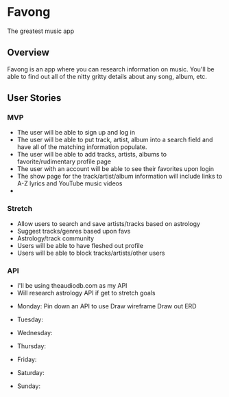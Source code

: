 # Favong
The greatest music app

## Overview
 Favong is an app where you can research information on music. You'll be able to find out all of the nitty gritty details about any song, album, etc.

## User Stories
### MVP
 - The user will be able to sign up and log in
 - The user will be able to put track, artist, album into a search field and have all of the matching information populate.
 - The user will be able to add tracks, artists, albums to favorite/rudimentary profile page
 - The user with an account will be able to see their favorites upon login
 - The show page for the track/artist/album information will include links to A-Z lyrics and YouTube music videos
 - 

### Stretch
 - Allow users to search and save artists/tracks based on astrology
 - Suggest tracks/genres based upon favs
 - Astrology/track community
 - Users will be able to have fleshed out profile
 - Users will be able to block tracks/artists/other users

 ### API
 - I'll be using theaudiodb.com as my API
 - Will research astrology API if get to stretch goals

* Monday:
  Pin down an API to use
  Draw wireframe
  Draw out ERD
  

* Tuesday:
  

* Wednesday:
  

* Thursday:
 

* Friday:
 

* Saturday:
 

* Sunday:
 